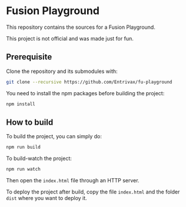 # Fusion Playground

This repository contains the sources for a Fusion Playground.

This project is not official and was made just for fun.

## Prerequisite

Clone the repository and its submodules with:
```sh
git clone --recursive https://github.com/Entrivax/fu-playground
```

You need to install the npm packages before building the project:
```sh
npm install
```

## How to build

To build the project, you can simply do:
```sh
npm run build
```

To build-watch the project:
```sh
npm run watch
```

Then open the `index.html` file through an HTTP server.

To deploy the project after build, copy the file `index.html` and the folder `dist` where you want to deploy it.